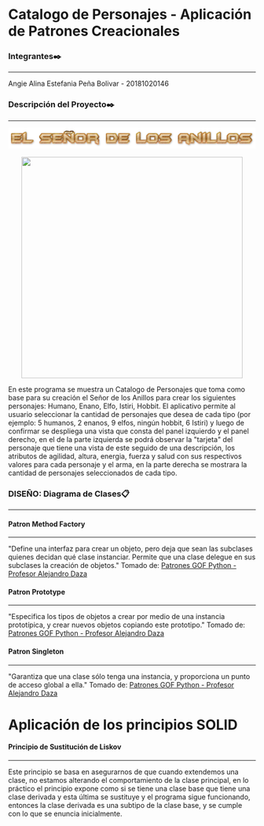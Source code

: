 # Catalogo de Personajes - Aplicación de Patrones Creacionales

### Integrantes✒️
---
Angie Alina Estefania Peña Bolivar - 20181020146

### Descripción del Proyecto✒️
---
<p align="center"> <img src="https://github.com/aebolivar/Catalogo-de-Personajes/blob/master/imagenesREADME/TituloJuego.png"> </p> 
<p align="center"> <img src="https://github.com/aebolivar/Catalogo-de-Personajes/blob/master/imagenesREADME/El%20se%C3%B1or%20de%20los%20Anillos.jpg" align="center" height="450" width="450" > </p> 

En este programa se muestra un Catalogo de Personajes que toma como base para su creación el Señor de los Anillos para crear los siguientes personajes: Humano, Enano, Elfo, Istiri, Hobbit. El aplicativo permite al usuario seleccionar la cantidad de personajes que desea de cada tipo (por ejemplo: 5 humanos, 2 enanos, 9 elfos, ningún hobbit, 6 Istiri) y luego de confirmar se despliega una vista que consta del panel izquierdo y el panel derecho, en el de la parte izquierda se podrá observar la "tarjeta" del personaje que tiene una vista de este seguido de una descripción, los atributos de agilidad, altura, energia, fuerza y salud con sus respectivos valores para cada personaje y el arma, en la parte derecha se mostrara la cantidad de personajes seleccionados de cada tipo.

### DISEÑO: Diagrama de Clases📋
--- 

#### Patron Method Factory
---
"Define una interfaz para crear un objeto, pero deja que sean las subclases quienes decidan qué clase instanciar. Permite que una clase delegue en sus subclases la creación de objetos." Tomado de: <a href="https://github.com/apdaza/patrones-gof-python">Patrones GOF Python - Profesor Alejandro Daza</a>



#### Patron Prototype
---
"Especifica los tipos de objetos a crear por medio de una instancia prototípica, y crear nuevos objetos copiando este prototipo." Tomado de: <a href="https://github.com/apdaza/patrones-gof-python">Patrones GOF Python - Profesor Alejandro Daza</a>

#### Patron Singleton
---
"Garantiza que una clase sólo tenga una instancia, y proporciona un punto de acceso global a ella." Tomado de: <a href="https://github.com/apdaza/patrones-gof-python">Patrones GOF Python - Profesor Alejandro Daza</a>

# Aplicación de los principios SOLID

#### Principio de Sustitución de Liskov
---
Este principio se basa en asegurarnos de que cuando extendemos una clase, no estamos alterando el comportamiento de la clase principal, en lo práctico el principio expone como si se tiene una clase base que tiene una clase derivada y esta última se sustituye y el programa sigue funcionando, entonces la clase derivada es una subtipo de la clase base, y se cumple con lo que se enuncia inicialmente.
